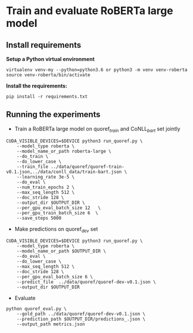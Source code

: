 # Train and evaluate RoBERTa large model

## Install requirements
**Setup a Python virtual environment**
```
virtualenv venv-my --python=python3.6 or python3 -m venv venv-roberta
source venv-roberta/bin/activate
```

**Install the requirements:**
```
pip install -r requirements.txt
```

## Running the experiments
* Train a RoBERTa large model on quoref<sub>*train*</sub> and CoNLL<sub>*bart*</sub> set jointly

```
CUDA_VISIBLE_DEVICES=$DEVICE python3 run_quoref.py \
    --model_type roberta \
    --model_name_or_path roberta-large \
    --do_train \
    --do_lower_case \
    --train_file ../data/quoref/quoref-train-v0.1.json,../data/conll_data/train-bart.json \
    --learning_rate 3e-5 \
    --do_eval \
    --num_train_epochs 2 \
    --max_seq_length 512 \
    --doc_stride 128 \
    --output_dir $OUTPUT_DIR \
    --per_gpu_eval_batch_size 12   \
    --per_gpu_train_batch_size 6  \
    --save_steps 5000
```

* Make predictions on quoref<sub>*dev*</sub> set
```
CUDA_VISIBLE_DEVICES=$DEVICE python3 run_quoref.py \
    --model_type roberta \
    --model_name_or_path $OUTPUT_DIR \
    --do_eval \
    --do_lower_case \
    --max_seq_length 512 \
    --doc_stride 128 \
    --per_gpu_eval_batch_size 6 \
    --predict_file  ../data/quoref/quoref-dev-v0.1.json \
    --output_dir $OUTPUT_DIR 
```

* Evaluate
```
python quoref_eval.py \
    --gold_path ../data/quoref/quoref-dev-v0.1.json \
    --prediction_path $OUTPUT_DIR/predictions_.json \
    --output_path metrics.json
```

